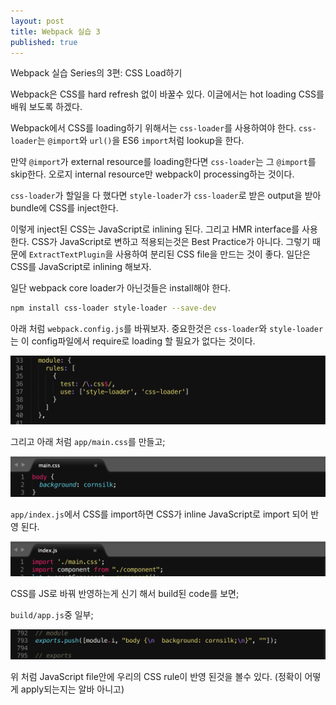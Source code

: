 ```yaml
---
layout: post
title: Webpack 실습 3
published: true
---
```


Webpack 실습 Series의 3편: CSS Load하기

Webpack은 CSS를 hard refresh 없이 바꿀수 있다. 이글에서는 hot loading CSS를 배워 보도록 하겠다.

Webpack에서 CSS를 loading하기 위해서는 `css-loader`를 사용하여야 한다. `css-loader`는 `@import`와 `url()`을 ES6 `import`처럼 lookup을 한다.

만약 `@import`가 external resource를 loading한다면 `css-loader`는 그 `@import`를 skip한다. 오로지 internal resource만 webpack이 processing하는 것이다.

`css-loader`가 할일을 다 했다면 `style-loader`가 `css-loader`로 받은 output을 받아 bundle에 CSS를 inject한다.

이렇게 inject된 CSS는 JavaScript로 inlining 된다. 그리고 HMR interface를 사용한다. CSS가 JavaScript로 변하고 적용되는것은 Best Practice가 아니다. 그렇기 때문에 `ExtractTextPlugin`을 사용하여 분리된 CSS file을 만드는 것이 좋다. 일단은 CSS를 JavaScript로 inlining 해보자.

일단 webpack core loader가 아닌것들은 install해야 한다.

```bash
npm install css-loader style-loader --save-dev
```

아래 처럼 `webpack.config.js`를 바꿔보자. 중요한것은 `css-loader`와 `style-loader`는 이 config파일에서 require로 loading 할 필요가 없다는 것이다.

![module loader](/images/webpack2-module-loader.png)

그리고 아래 처럼 `app/main.css`를 만들고;

![main css](/images/webpack3-main-css.png)

`app/index.js`에서 CSS를 import하면 CSS가 inline JavaScript로 import 되어 반영 된다.

![import css](/images/webpack3-import-css.png)

CSS를 JS로 바꿔 반영하는게 신기 해서 build된 code를 보면;

`build/app.js`중 일부;

![build app](/images/webpack3-inline-css.png)

위 처럼 JavaScript file안에 우리의 CSS rule이 반영 된것을 볼수 있다. (정확이 어떻게 apply되는지는 알바 아니고)




